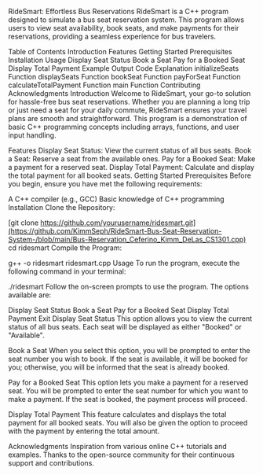 RideSmart: Effortless Bus Reservations
RideSmart is a C++ program designed to simulate a bus seat reservation system. This program allows users to view seat availability, book seats, and make payments for their reservations, providing a seamless experience for bus travelers.

Table of Contents
Introduction
Features
Getting Started
Prerequisites
Installation
Usage
Display Seat Status
Book a Seat
Pay for a Booked Seat
Display Total Payment
Example Output
Code Explanation
initializeSeats Function
displaySeats Function
bookSeat Function
payForSeat Function
calculateTotalPayment Function
main Function
Contributing
Acknowledgments
Introduction
Welcome to RideSmart, your go-to solution for hassle-free bus seat reservations. Whether you are planning a long trip or just need a seat for your daily commute, RideSmart ensures your travel plans are smooth and straightforward. This program is a demonstration of basic C++ programming concepts including arrays, functions, and user input handling.

Features
Display Seat Status: View the current status of all bus seats.
Book a Seat: Reserve a seat from the available ones.
Pay for a Booked Seat: Make a payment for a reserved seat.
Display Total Payment: Calculate and display the total payment for all booked seats.
Getting Started
Prerequisites
Before you begin, ensure you have met the following requirements:

A C++ compiler (e.g., GCC)
Basic knowledge of C++ programming
Installation
Clone the Repository:


[git clone https://github.com/yourusername/ridesmart.git](https://github.com/KimmSeph/RideSmart-Bus-Seat-Reservation-System-/blob/main/Bus-Reservation_Ceferino_Kimm_DeLas_CS1301.cpp)
cd ridesmart
Compile the Program:


g++ -o ridesmart ridesmart.cpp
Usage
To run the program, execute the following command in your terminal:


./ridesmart
Follow the on-screen prompts to use the program. The options available are:

Display Seat Status
Book a Seat
Pay for a Booked Seat
Display Total Payment
Exit
Display Seat Status
This option allows you to view the current status of all bus seats. Each seat will be displayed as either "Booked" or "Available".

Book a Seat
When you select this option, you will be prompted to enter the seat number you wish to book. If the seat is available, it will be booked for you; otherwise, you will be informed that the seat is already booked.

Pay for a Booked Seat
This option lets you make a payment for a reserved seat. You will be prompted to enter the seat number for which you want to make a payment. If the seat is booked, the payment process will proceed.

Display Total Payment
This feature calculates and displays the total payment for all booked seats. You will also be given the option to proceed with the payment by entering the total amount.

Acknowledgments
Inspiration from various online C++ tutorials and examples.
Thanks to the open-source community for their continuous support and contributions.
